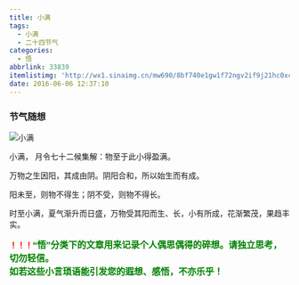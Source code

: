 ```yaml
---
title: 小满
tags:
  - 小满
  - 二十四节气
categories:
  - 悟
abbrlink: 33839
itemlistimg: 'http://wx1.sinaimg.cn/mw690/8bf740e1gw1f72ngv2if9j21hc0xcaw3.jpg'
date: 2016-06-06 12:37:10
---
```

### 节气随想
![小满](http://wx1.sinaimg.cn/mw690/8bf740e1gw1f72ngv2if9j21hc0xcaw3.jpg)

小满， 月令七十二候集解：物至于此小得盈满。

万物之生因阳，其成由阴。阴阳合和，所以始生而有成。

阳未至，则物不得生；阴不受，则物不得长。

时至小满，夏气渐升而日盛，万物受其阳而生、长，小有所成，花渐繁茂，果趋丰实。  


**<font color=red>！！！</font><font color=green face=微软雅黑 size=3>“悟”分类下的文章用来记录个人偶思偶得的碎想。请独立思考，切勿轻信。  
如若这些小言琐语能引发您的遐想、感悟，不亦乐乎！</font>**
